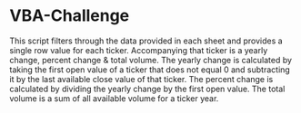 # VBA-Challenge
This script filters through the data provided in each sheet and provides a single row value for each ticker.
Accompanying that ticker is a yearly change, percent change & total volume.
The yearly change is calculated by taking the first open value of a ticker that does not equal 0 and subtracting it by the last available close value of that ticker.
The percent change is calculated by dividing the yearly change by the first open value.
The total volume is a sum of all available volume for a ticker year.
